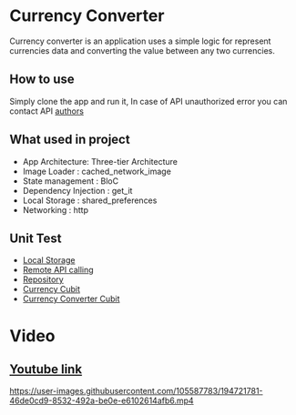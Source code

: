 # Currency Converter

Currency converter is an application uses a simple logic for represent currencies data and converting the value between any two currencies.

## How to use

Simply clone the app and run it, In case of API unauthorized error you can contact API [authors](https://exchangeratesapi.io/documentation/)


## What used in project
- App Architecture: Three-tier Architecture
- Image Loader : cached_network_image
- State management : BloC 
- Dependency Injection : get_it
- Local Storage : shared_preferences
- Networking : http

## Unit Test
- [Local Storage](https://github.com/OmarBakry-Globalits/currency_converter/blob/main/test/local_logic/local_unit_test.dart)
- [Remote API calling](https://github.com/OmarBakry-Globalits/currency_converter/blob/main/test/remote_logic/remote_unit_test.dart)
- [Repository](https://github.com/OmarBakry-Globalits/currency_converter/blob/main/test/repo_logic/repo_unit_test.dart)
- [Currency Cubit](https://github.com/OmarBakry-Globalits/currency_converter/blob/main/test/cubit/currency_cubit_test.dart)
- [Currency Converter Cubit](https://github.com/OmarBakry-Globalits/currency_converter/blob/main/test/cubit/currency_converter_cubit_test.dart)

# Video
## [Youtube link](https://www.youtube.com/watch?v=OkqjNvkWS3Y)

https://user-images.githubusercontent.com/105587783/194721781-46de0cd9-8532-492a-be0e-e6102614afb6.mp4

